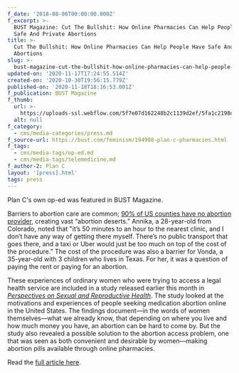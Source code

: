 ```yaml
---
f_date: '2018-08-06T00:00:00.000Z'
f_excerpt: >-
  BUST Magazine: Cut The Bullshit: How Online Pharmacies Can Help People Have
  Safe And Private Abortions
title: >-
  Cut The Bullshit: How Online Pharmacies Can Help People Have Safe And Private
  Abortions
slug: >-
  bust-magazine-cut-the-bullshit-how-online-pharmacies-can-help-people-have-safe-and-private-abortions
updated-on: '2020-11-17T17:24:55.514Z'
created-on: '2020-10-30T19:56:15.779Z'
published-on: '2020-11-18T18:16:53.001Z'
f_publication: BUST Magazine
f_thumb:
  url: >-
    https://uploads-ssl.webflow.com/5f7e07d162248b2c1139d2ef/5fa1c2198d5deaea9550f008_BUST%20Magazine-%20Cut%20The%20Bullshit-.jpg
  alt: null
f_category:
  - cms/media-categories/press.md
f_source-url: https://bust.com/feminism/194908-plan-c-pharmacies.html
f_tags:
  - cms/media-tags/op-ed.md
  - cms/media-tags/telemedicine.md
f_author-2: Plan C
layout: '[press].html'
tags: press
---
```


Plan C's own op-ed was featured in BUST Magazine. 

Barriers to abortion care are common; [90% of US counties have no abortion provider](https://www.motherjones.com/politics/2018/05/this-map-depicts-abortion-access-across-america-and-its-really-bleak/), creating vast “abortion deserts.” Annika, a 28-year-old from Colorado, noted that "it’s 50 minutes to an hour to the nearest clinic, and I don’t have any way of getting there myself. There’s no public transport that goes there, and a taxi or Uber would just be too much on top of the cost of the procedure.” The cost of the procedure was also a barrier for Vonda, a 35-year-old with 3 children who lives in Texas. For her, it was a question of paying the rent or paying for an abortion.   
  
These experiences of ordinary women who were trying to access a legal health service are included in a study released earlier this month in [_Perspectives on Sexual and Reproductive Health_](https://onlinelibrary.wiley.com/doi/full/10.1363/psrh.12073). The study looked at the motivations and experiences of people seeking medication abortion online in the United States. The findings document—in the words of women themselves—what we already know, that depending on where you live and how much money you have, an abortion can be hard to come by. But the study also revealed a possible solution to the abortion access problem, one that was seen as both convenient and desirable by women—making abortion pills available through online pharmacies. 

Read the [full article here](https://bust.com/feminism/194908-plan-c-pharmacies.html).
